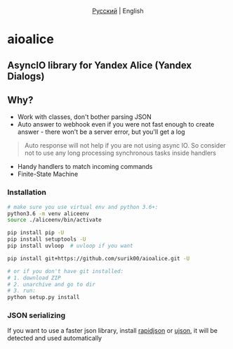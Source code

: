 <p align="center">
    <a href="README.md">Русский</a> | English
</p>


# aioalice

## AsyncIO library for Yandex Alice (Yandex Dialogs) 


## Why?
- Work with classes, don't bother parsing JSON
- Auto answer to webhook even if you were not fast enough to create answer - there won't be a server error, but you'll get a log
> Auto response will not help if you are not using async IO. So consider not to use any long processing synchronous tasks inside handlers
- Handy handlers to match incoming commands
- Finite-State Machine


### Installation

```bash
# make sure you use virtual env and python 3.6+:
python3.6 -m venv aliceenv
source ./aliceenv/bin/activate

pip install pip -U
pip install setuptools -U
pip install uvloop  # uvloop if you want

pip install git+https://github.com/surik00/aioalice.git -U

# or if you don't have git installed:
# 1. download ZIP
# 2. unarchive and go to dir
# 3. run:
python setup.py install
```


### JSON serializing

If you want to use a faster json library, install [rapidjson](https://github.com/python-rapidjson/python-rapidjson) or [ujson](https://github.com/esnme/ultrajson), it will be detected and used automatically
